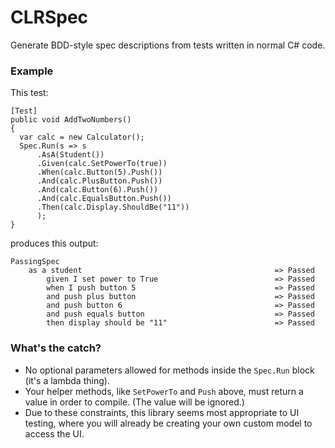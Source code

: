 CLRSpec
=======

Generate BDD-style spec descriptions from tests written in normal C# code.

### Example

This test:
```
[Test]
public void AddTwoNumbers()
{
  var calc = new Calculator();
  Spec.Run(s => s
      .AsA(Student())
      .Given(calc.SetPowerTo(true))
      .When(calc.Button(5).Push())
      .And(calc.PlusButton.Push())
      .And(calc.Button(6).Push())
      .And(calc.EqualsButton.Push())
      .Then(calc.Display.ShouldBe("11"))
      );
}
```
produces this output:
```
PassingSpec
    as a student                                           => Passed
        given I set power to True                          => Passed
        when I push button 5                               => Passed
        and push plus button                               => Passed
        and push button 6                                  => Passed
        and push equals button                             => Passed
        then display should be "11"                        => Passed
```

### What's the catch?
* No optional parameters allowed for methods inside the `Spec.Run` block (it's a lambda thing).
* Your helper methods, like `SetPowerTo` and `Push` above, must return a value in order to compile. (The value will be ignored.)
* Due to these constraints, this library seems most appropriate to UI testing, where you will already be creating your own custom model to access the UI.
